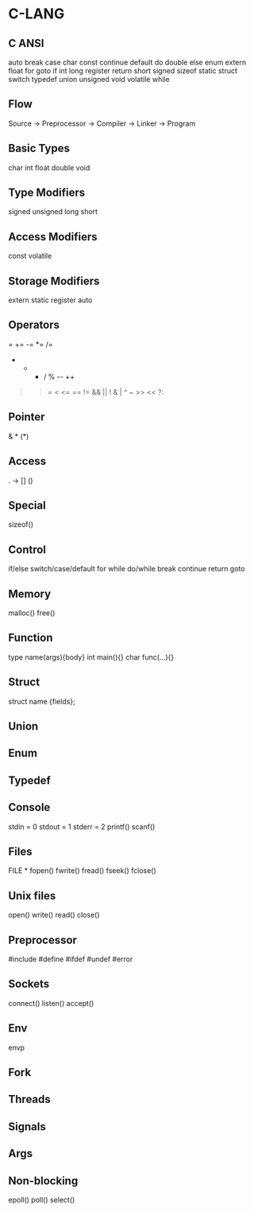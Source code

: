 C-LANG
======

C ANSI
------
auto
break
case
char
const
continue
default
do
double
else
enum
extern
float
for
goto
if
int
long
register
return
short
signed
sizeof
static
struct
switch
typedef
union
unsigned
void
volatile
while

Flow
----

Source -> Preprocessor -> Compiler -> Linker -> Program


Basic Types
-----------
char
int
float
double
void

Type Modifiers
--------------
signed
unsigned
long
short

Access Modifiers
----------------
const
volatile

Storage Modifiers
-----------------
extern
static
register
auto

Operators
---------
= += -= *= /=
- + * / % -- ++
> >= < <= == !=
&& || !
& | ^ ~ >> <<
?:

Pointer
-------
&
*
(*)

Access
------
. -> [] ()

Special
-------
sizeof()

Control
-------
if/else
switch/case/default
for
while
do/while
break
continue
return
goto

Memory
------
malloc()
free()

Function
--------
type name(args){body}
int main(){}
char func(...){}

Struct
------
struct name {fields};

Union
-----

Enum
----

Typedef
-------

Console
-------
stdin  = 0
stdout = 1
stderr = 2
printf()
scanf()

Files
-----
FILE *
fopen()
fwrite()
fread()
fseek()
fclose()

Unix files
----------
open()
write()
read()
close()

Preprocessor
------------
#include
#define
#ifdef
#undef
#error


Sockets
-------
connect()
listen()
accept()


Env
---
envp

Fork
----

Threads
-------

Signals
-------

Args
----

Non-blocking
------------
epoll()
poll()
select()

